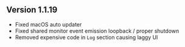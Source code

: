 ## Version 1.1.19
- Fixed macOS auto updater
- Fixed shared monitor event emission loopback / proper shutdown
- Removed expensive code in `Log` section causing laggy UI
